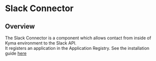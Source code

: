 # Slack Connector

## Overview

The Slack Connector is a component which allows contact from inside of Kyma environment to the Slack API.\
It registers an application in the Application Registry. See the installation guide [here](/docs/slack-connector/README.md)
